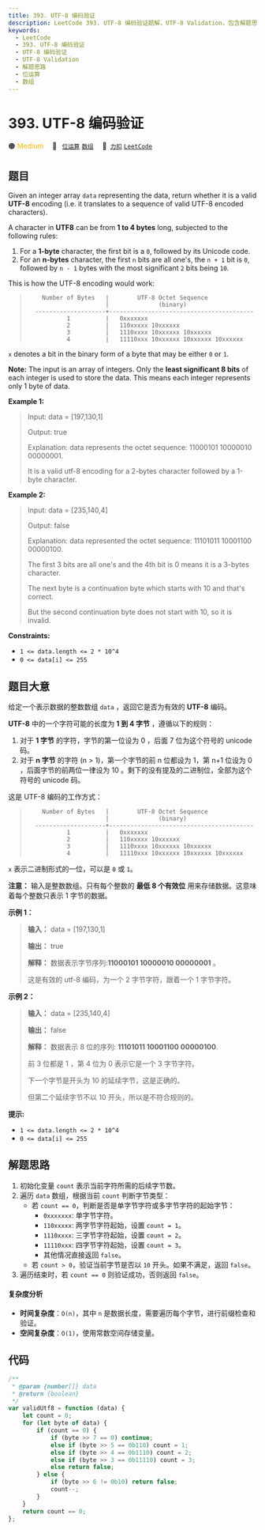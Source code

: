 ```yaml
---
title: 393. UTF-8 编码验证
description: LeetCode 393. UTF-8 编码验证题解，UTF-8 Validation，包含解题思路、复杂度分析以及完整的 JavaScript 代码实现。
keywords:
  - LeetCode
  - 393. UTF-8 编码验证
  - UTF-8 编码验证
  - UTF-8 Validation
  - 解题思路
  - 位运算
  - 数组
---
```


# 393. UTF-8 编码验证

🟠 <font color=#ffb800>Medium</font>&emsp; 🔖&ensp; [`位运算`](/tag/bit-manipulation.md) [`数组`](/tag/array.md)&emsp; 🔗&ensp;[`力扣`](https://leetcode.cn/problems/utf-8-validation) [`LeetCode`](https://leetcode.com/problems/utf-8-validation)

## 题目

Given an integer array `data` representing the data, return whether it is a
valid **UTF-8** encoding (i.e. it translates to a sequence of valid UTF-8
encoded characters).

A character in **UTF8** can be from **1 to 4 bytes** long, subjected to the
following rules:

1. For a **1-byte** character, the first bit is a `0`, followed by its Unicode code.
2. For an **n-bytes** character, the first `n` bits are all one's, the `n + 1` bit is `0`, followed by `n - 1` bytes with the most significant `2` bits being `10`.

This is how the UTF-8 encoding would work:

> ```
>     Number of Bytes   |        UTF-8 Octet Sequence
>                       |              (binary)
>   --------------------+-----------------------------------------
>            1          |   0xxxxxxx
>            2          |   110xxxxx 10xxxxxx
>            3          |   1110xxxx 10xxxxxx 10xxxxxx
>            4          |   11110xxx 10xxxxxx 10xxxxxx 10xxxxxx
> ```

`x` denotes a bit in the binary form of a byte that may be either `0` or `1`.

**Note:** The input is an array of integers. Only the **least significant 8
bits** of each integer is used to store the data. This means each integer
represents only 1 byte of data.

**Example 1:**

> Input: data = [197,130,1]
>
> Output: true
>
> Explanation: data represents the octet sequence: 11000101 10000010 00000001.
>
> It is a valid utf-8 encoding for a 2-bytes character followed by a 1-byte character.

**Example 2:**

> Input: data = [235,140,4]
>
> Output: false
>
> Explanation: data represented the octet sequence: 11101011 10001100 00000100.
>
> The first 3 bits are all one's and the 4th bit is 0 means it is a 3-bytes character.
>
> The next byte is a continuation byte which starts with 10 and that's correct.
>
> But the second continuation byte does not start with 10, so it is invalid.

**Constraints:**

- `1 <= data.length <= 2 * 10^4`
- `0 <= data[i] <= 255`

## 题目大意

给定一个表示数据的整数数组 `data` ，返回它是否为有效的 **UTF-8** 编码。

**UTF-8** 中的一个字符可能的长度为 **1 到 4 字节** ，遵循以下的规则：

1. 对于 **1 字节** 的字符，字节的第一位设为 0 ，后面 7 位为这个符号的 unicode 码。
2. 对于 **n 字节** 的字符 (n > 1)，第一个字节的前 n 位都设为 1，第 n+1 位设为 0 ，后面字节的前两位一律设为 10 。剩下的没有提及的二进制位，全部为这个符号的 unicode 码。

这是 UTF-8 编码的工作方式：

> ```
>     Number of Bytes   |        UTF-8 Octet Sequence
>                       |              (binary)
>   --------------------+-----------------------------------------
>            1          |   0xxxxxxx
>            2          |   110xxxxx 10xxxxxx
>            3          |   1110xxxx 10xxxxxx 10xxxxxx
>            4          |   11110xxx 10xxxxxx 10xxxxxx 10xxxxxx
> ```

`x` 表示二进制形式的一位，可以是 `0` 或 `1`。

**注意：** 输入是整数数组。只有每个整数的 **最低 8 个有效位** 用来存储数据。这意味着每个整数只表示 1 字节的数据。

**示例 1：**

> **输入：** data = [197,130,1]
>
> **输出：** true
>
> **解释：** 数据表示字节序列:**11000101 10000010 00000001** 。
>
> 这是有效的 utf-8 编码，为一个 2 字节字符，跟着一个 1 字节字符。

**示例 2：**

> **输入：** data = [235,140,4]
>
> **输出：** false
>
> **解释：** 数据表示 8 位的序列: **11101011 10001100 00000100**.
>
> 前 3 位都是 1 ，第 4 位为 0 表示它是一个 3 字节字符。
>
> 下一个字节是开头为 10 的延续字节，这是正确的。
>
> 但第二个延续字节不以 10 开头，所以是不符合规则的。

**提示:**

- `1 <= data.length <= 2 * 10^4`
- `0 <= data[i] <= 255`

## 解题思路

1. 初始化变量 `count` 表示当前字符所需的后续字节数。
2. 遍历 `data` 数组，根据当前 `count` 判断字节类型：
   - 若 `count == 0`，判断是否是单字节字符或多字节字符的起始字节：
     - `0xxxxxxx`: 单字节字符。
     - `110xxxxx`: 两字节字符起始，设置 `count = 1`。
     - `1110xxxx`: 三字节字符起始，设置 `count = 2`。
     - `11110xxx`: 四字节字符起始，设置 `count = 3`。
     - 其他情况直接返回 `false`。
   - 若 `count > 0`，验证当前字节是否以 `10` 开头。如果不满足，返回 `false`。
3. 遍历结束时，若 `count == 0` 则验证成功，否则返回 `false`。

#### 复杂度分析

- **时间复杂度**：`O(n)`，其中 `n` 是数据长度，需要遍历每个字节，进行前缀检查和验证。
- **空间复杂度**：`O(1)`，使用常数空间存储变量。

## 代码

```javascript
/**
 * @param {number[]} data
 * @return {boolean}
 */
var validUtf8 = function (data) {
	let count = 0;
	for (let byte of data) {
		if (count == 0) {
			if (byte >> 7 == 0) continue;
			else if (byte >> 5 == 0b110) count = 1;
			else if (byte >> 4 == 0b1110) count = 2;
			else if (byte >> 3 == 0b11110) count = 3;
			else return false;
		} else {
			if (byte >> 6 != 0b10) return false;
			count--;
		}
	}
	return count == 0;
};
```
